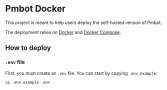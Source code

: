 # Pmbot Docker

This project is meant to help users deploy the self-hosted version of Pmbot.

The deployment relies on [Docker](https://docs.docker.com/) and [Docker Compose](https://docs.docker.com/compose/).

## How to deploy

### `.env` file

First, you must create an `.env` file. You can start by copying `.env.example`:
```shell script
cp .env.example .env
``` 


